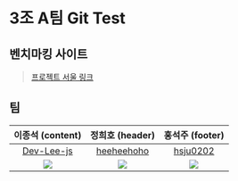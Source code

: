 # 3조 A팀 Git Test

## 벤치마킹 사이트
> [프로젝트 서울 링크](https://project.seoul.go.kr/main/viewMain.do;jsessionid=dxrALVmjzkYS6wpgKvu7uISkuzEKZNT0MeYHg1sj6Luzj9NpnTHkUrU95wBqfJ1F.projectwas2_servlet_engine1)

## 팀
|이종석 (content)|정희호 (header)|홍석주 (footer)|
|:---:|:---:|:---:|
|[Dev-Lee-js](https://github.com/Dev-Lee-js)|[heeheehoho](https://github.com/heeheehoho)|[hsju0202](https://github.com/hsju0202)|
|![](https://avatars.githubusercontent.com/u/84204779?v=4)|![](https://avatars.githubusercontent.com/u/92441524?v=4)|![](https://avatars.githubusercontent.com/u/57715601?v=4)|
